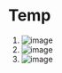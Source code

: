 # Temp
1. ![image](https://github.com/user-attachments/assets/0900bd4f-56da-4344-a819-b249d491f7e8)
2. ![image](https://github.com/user-attachments/assets/d242d4d7-5ee7-4d43-b3af-d7a45237b130)
3. ![image](https://github.com/user-attachments/assets/879e3cf0-01b1-4405-a2f5-501dadf13805)

